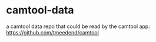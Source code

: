 # camtool-data
a camtool data repo that could be read by the camtool app: https://github.com/tmeedend/camtool
